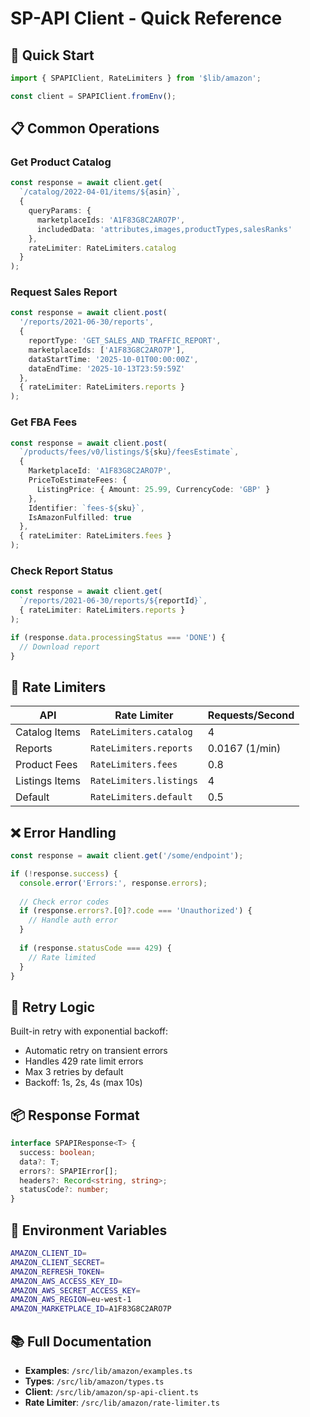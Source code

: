 # SP-API Client - Quick Reference

## 🚀 Quick Start

```typescript
import { SPAPIClient, RateLimiters } from '$lib/amazon';

const client = SPAPIClient.fromEnv();
```

## 📋 Common Operations

### Get Product Catalog
```typescript
const response = await client.get(
  `/catalog/2022-04-01/items/${asin}`,
  {
    queryParams: {
      marketplaceIds: 'A1F83G8C2ARO7P',
      includedData: 'attributes,images,productTypes,salesRanks'
    },
    rateLimiter: RateLimiters.catalog
  }
);
```

### Request Sales Report
```typescript
const response = await client.post(
  '/reports/2021-06-30/reports',
  {
    reportType: 'GET_SALES_AND_TRAFFIC_REPORT',
    marketplaceIds: ['A1F83G8C2ARO7P'],
    dataStartTime: '2025-10-01T00:00:00Z',
    dataEndTime: '2025-10-13T23:59:59Z'
  },
  { rateLimiter: RateLimiters.reports }
);
```

### Get FBA Fees
```typescript
const response = await client.post(
  `/products/fees/v0/listings/${sku}/feesEstimate`,
  {
    MarketplaceId: 'A1F83G8C2ARO7P',
    PriceToEstimateFees: {
      ListingPrice: { Amount: 25.99, CurrencyCode: 'GBP' }
    },
    Identifier: `fees-${sku}`,
    IsAmazonFulfilled: true
  },
  { rateLimiter: RateLimiters.fees }
);
```

### Check Report Status
```typescript
const response = await client.get(
  `/reports/2021-06-30/reports/${reportId}`,
  { rateLimiter: RateLimiters.reports }
);

if (response.data.processingStatus === 'DONE') {
  // Download report
}
```

## 🎯 Rate Limiters

| API | Rate Limiter | Requests/Second |
|-----|--------------|-----------------|
| Catalog Items | `RateLimiters.catalog` | 4 |
| Reports | `RateLimiters.reports` | 0.0167 (1/min) |
| Product Fees | `RateLimiters.fees` | 0.8 |
| Listings Items | `RateLimiters.listings` | 4 |
| Default | `RateLimiters.default` | 0.5 |

## ❌ Error Handling

```typescript
const response = await client.get('/some/endpoint');

if (!response.success) {
  console.error('Errors:', response.errors);
  
  // Check error codes
  if (response.errors?.[0]?.code === 'Unauthorized') {
    // Handle auth error
  }
  
  if (response.statusCode === 429) {
    // Rate limited
  }
}
```

## 🔄 Retry Logic

Built-in retry with exponential backoff:
- Automatic retry on transient errors
- Handles 429 rate limit errors
- Max 3 retries by default
- Backoff: 1s, 2s, 4s (max 10s)

## 📦 Response Format

```typescript
interface SPAPIResponse<T> {
  success: boolean;
  data?: T;
  errors?: SPAPIError[];
  headers?: Record<string, string>;
  statusCode?: number;
}
```

## 🔑 Environment Variables

```bash
AMAZON_CLIENT_ID=
AMAZON_CLIENT_SECRET=
AMAZON_REFRESH_TOKEN=
AMAZON_AWS_ACCESS_KEY_ID=
AMAZON_AWS_SECRET_ACCESS_KEY=
AMAZON_AWS_REGION=eu-west-1
AMAZON_MARKETPLACE_ID=A1F83G8C2ARO7P
```

## 📚 Full Documentation

- **Examples**: `/src/lib/amazon/examples.ts`
- **Types**: `/src/lib/amazon/types.ts`
- **Client**: `/src/lib/amazon/sp-api-client.ts`
- **Rate Limiter**: `/src/lib/amazon/rate-limiter.ts`
